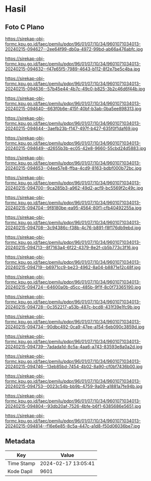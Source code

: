 # Hasil

## Foto C Plano

https://sirekap-obj-formc.kpu.go.id/faec/pemilu/pdpr/96/01/07/10/34/9601071034013-20240215-094627--2ee64f99-db0a-4972-99bd-ab66a476abfc.jpg

https://sirekap-obj-formc.kpu.go.id/faec/pemilu/pdpr/96/01/07/10/34/9601071034013-20240215-094632--f47e65f5-7989-4643-b112-8f2e7be5c4ba.jpg

https://sirekap-obj-formc.kpu.go.id/faec/pemilu/pdpr/96/01/07/10/34/9601071034013-20240215-094636--57b45e44-4b7c-49c0-b825-3b2c46d6f44b.jpg

https://sirekap-obj-formc.kpu.go.id/faec/pemilu/pdpr/96/01/07/10/34/9601071034013-20240215-094640--663f0b6e-415f-40bf-b3ab-0ba5ee898313.jpg

https://sirekap-obj-formc.kpu.go.id/faec/pemilu/pdpr/96/01/07/10/34/9601071034013-20240215-094644--3aefb23b-f147-497f-b427-635f0f1daf69.jpg

https://sirekap-obj-formc.kpu.go.id/faec/pemilu/pdpr/96/01/07/10/34/9601071034013-20240215-094649--d2655b3b-ec05-42e8-9660-55cbd24d5883.jpg

https://sirekap-obj-formc.kpu.go.id/faec/pemilu/pdpr/96/01/07/10/34/9601071034013-20240215-094653--04ee57e8-ffba-4cd9-8163-bdbf000b72bc.jpg

https://sirekap-obj-formc.kpu.go.id/faec/pemilu/pdpr/96/01/07/10/34/9601071034013-20240215-094700--9ca285b3-a962-49d2-acf9-bc5569f2c49c.jpg

https://sirekap-obj-formc.kpu.go.id/faec/pemilu/pdpr/96/01/07/10/34/9601071034013-20240215-094704--9f8180be-ea95-4564-80f1-cfb40492255a.jpg

https://sirekap-obj-formc.kpu.go.id/faec/pemilu/pdpr/96/01/07/10/34/9601071034013-20240215-094708--3c94386c-f38b-4c76-b891-f8f176db9ebd.jpg

https://sirekap-obj-formc.kpu.go.id/faec/pemilu/pdpr/96/01/07/10/34/9601071034013-20240215-094713--8f7163a4-6f22-4379-8e2f-cb5b773c3f16.jpg

https://sirekap-obj-formc.kpu.go.id/faec/pemilu/pdpr/96/01/07/10/34/9601071034013-20240215-094719--b6971cc9-be23-4962-8a04-b8871e12c48f.jpg

https://sirekap-obj-formc.kpu.go.id/faec/pemilu/pdpr/96/01/07/10/34/9601071034013-20240215-094724--64600a0b-d5cc-485b-9f1f-8c0f73365190.jpg

https://sirekap-obj-formc.kpu.go.id/faec/pemilu/pdpr/96/01/07/10/34/9601071034013-20240215-094728--0c352217-a53b-487c-bcd8-431f39e1fc9b.jpg

https://sirekap-obj-formc.kpu.go.id/faec/pemilu/pdpr/96/01/07/10/34/9601071034013-20240215-094734--90dbc492-0ca9-47ee-a154-6eb090c3859d.jpg

https://sirekap-obj-formc.kpu.go.id/faec/pemilu/pdpr/96/01/07/10/34/9601071034013-20240215-094739--7adada1d-8c5a-4aa6-a743-83593e8a0a2d.jpg

https://sirekap-obj-formc.kpu.go.id/faec/pemilu/pdpr/96/01/07/10/34/9601071034013-20240215-094746--13eb85bd-7454-4b02-8a90-cf0bf7436b00.jpg

https://sirekap-obj-formc.kpu.go.id/faec/pemilu/pdpr/96/01/07/10/34/9601071034013-20240215-094753--0023c54b-bb9b-4759-9a09-a1881a7fe94b.jpg

https://sirekap-obj-formc.kpu.go.id/faec/pemilu/pdpr/96/01/07/10/34/9601071034013-20240215-094804--93db20af-7526-4bfe-b6f1-6385686e5651.jpg

https://sirekap-obj-formc.kpu.go.id/faec/pemilu/pdpr/96/01/07/10/34/9601071034013-20240215-094814--f16e6e85-8c5a-447c-a1d8-f50d06036be7.jpg


## Metadata

| Key        | Value               |
| ---------- | ------------------- |
| Time Stamp | 2024-02-17 13:05:41 |
| Kode Dapil | 9601                |



